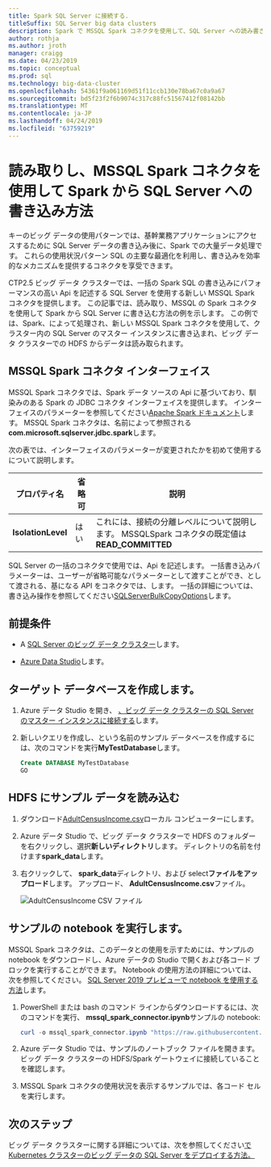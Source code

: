 ```yaml
---
title: Spark SQL Server に接続する.
titleSuffix: SQL Server big data clusters
description: Spark で MSSQL Spark コネクタを使用して、SQL Server への読み書きする方法について説明します。
author: rothja
ms.author: jroth
manager: craigg
ms.date: 04/23/2019
ms.topic: conceptual
ms.prod: sql
ms.technology: big-data-cluster
ms.openlocfilehash: 54361f9a061169d51f11ccb130e78ba67c0a9a67
ms.sourcegitcommit: bd5f23f2f6b9074c317c88fc51567412f08142bb
ms.translationtype: MT
ms.contentlocale: ja-JP
ms.lasthandoff: 04/24/2019
ms.locfileid: "63759219"
---
```

# <a name="how-to-read-and-write-to-sql-server-from-spark-using-the-mssql-spark-connector"></a>読み取りし、MSSQL Spark コネクタを使用して Spark から SQL Server への書き込み方法

キーのビッグ データの使用パターンでは、基幹業務アプリケーションにアクセスするために SQL Server データの書き込み後に、Spark での大量データ処理です。 これらの使用状況パターン SQL の主要な最適化を利用し、書き込みを効率的なメカニズムを提供するコネクタを享受できます。

CTP2.5 ビッグ データ クラスターでは、一括の Spark SQL の書き込みにパフォーマンスの高い Api を記述する SQL Server を使用する新しい MSSQL Spark コネクタを提供します。 この記事では、読み取り、MSSQL の Spark コネクタを使用して Spark から SQL Server に書き込む方法の例を示します。 この例では、Spark、によって処理され、新しい MSSQL Spark コネクタを使用して、クラスター内の SQL Server のマスター インスタンスに書き込まれ、ビッグ データ クラスターでの HDFS からデータは読み取られます。

## <a name="mssql-spark-connector-interface"></a>MSSQL Spark コネクタ インターフェイス

MSSQL Spark コネクタでは、Spark データ ソースの Api に基づいており、馴染みのある Spark の JDBC コネクタ インターフェイスを提供します。 インターフェイスのパラメーターを参照してください[Apache Spark ドキュメント](http://spark.apache.org/docs/latest/sql-data-sources-jdbc.html)します。 MSSQL Spark コネクタは、名前によって参照される**com.microsoft.sqlserver.jdbc.spark**します。

次の表では、インターフェイスのパラメーターが変更されたかを初めて使用するについて説明します。

| プロパティ名 | 省略可 | 説明 |
|---|---|---|
| **IsolationLevel** | はい | これには、接続の分離レベルについて説明します。 MSSQLSpark コネクタの既定値は**READ_COMMITTED** |

SQL Server の一括のコネクタで使用では、Api を記述します。 一括書き込みパラメーターは、ユーザーが省略可能なパラメーターとして渡すことができ、として渡される、基になる API をコネクタでは、します。 一括の詳細については、書き込み操作を参照してください[SQLServerBulkCopyOptions]( ../connect/jdbc/using-bulk-copy-with-the-jdbc-driver.md#sqlserverbulkcopyoptions)します。

## <a name="prerequisites"></a>前提条件

- A [SQL Server のビッグ データ クラスター](deploy-get-started.md)します。

- [Azure Data Studio](../azure-data-studio/download.md)します。

## <a name="create-the-target-database"></a>ターゲット データベースを作成します。

1. Azure データ Studio を開き、 [、ビッグ データ クラスターの SQL Server のマスター インスタンスに接続する](connect-to-big-data-cluster.md)します。

1. 新しいクエリを作成し、という名前のサンプル データベースを作成するには、次のコマンドを実行**MyTestDatabase**します。

   ```sql
   Create DATABASE MyTestDatabase
   GO
   ```

## <a name="load-sample-data-into-hdfs"></a>HDFS にサンプル データを読み込む

1. ダウンロード[AdultCensusIncome.csv](https://amldockerdatasets.azureedge.net/AdultCensusIncome.csv)ローカル コンピューターにします。

1. Azure データ Studio で、ビッグ データ クラスターで HDFS のフォルダーを右クリックし、選択**新しいディレクトリ**します。 ディレクトリの名前を付けます**spark_data**します。

1. 右クリックして、 **spark_data**ディレクトリ、および select**ファイルをアップロード**します。 アップロード、 **AdultCensusIncome.csv**ファイル。

   ![AdultCensusIncome CSV ファイル](./media/spark-mssql-connector/spark_data.png)

## <a name="run-the-sample-notebook"></a>サンプルの notebook を実行します。

MSSQL Spark コネクタは、このデータとの使用を示すためには、サンプルの notebook をダウンロードし、Azure データの Studio で開くおよび各コード ブロックを実行することができます。 Notebook の使用方法の詳細については、次を参照してください。 [SQL Server 2019 プレビューで notebook を使用する方法](notebooks-guidance.md)します。

1. PowerShell または bash のコマンド ラインからダウンロードするには、次のコマンドを実行、 **mssql_spark_connector.ipynb**サンプルの notebook:

   ```PowerShell
   curl -o mssql_spark_connector.ipynb "https://raw.githubusercontent.com/Microsoft/sql-server-samples/master/samples/features/sql-big-data-cluster/spark/spark_to_sql/mssql_spark_connector.ipynb"
   ```

1. Azure データ Studio では、サンプルのノートブック ファイルを開きます。 ビッグ データ クラスターの HDFS/Spark ゲートウェイに接続していることを確認します。

1. MSSQL Spark コネクタの使用状況を表示するサンプルでは、各コード セルを実行します。

## <a name="next-steps"></a>次のステップ

ビッグ データ クラスターに関する詳細については、次を参照してください[で Kubernetes クラスターのビッグ データの SQL Server をデプロイする方法。](deployment-guidance.md)